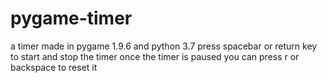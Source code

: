 # pygame-timer
a timer made in pygame 1.9.6 and python 3.7
press spacebar or return key to start and stop the timer
once the timer is paused you can press r or backspace to reset it
